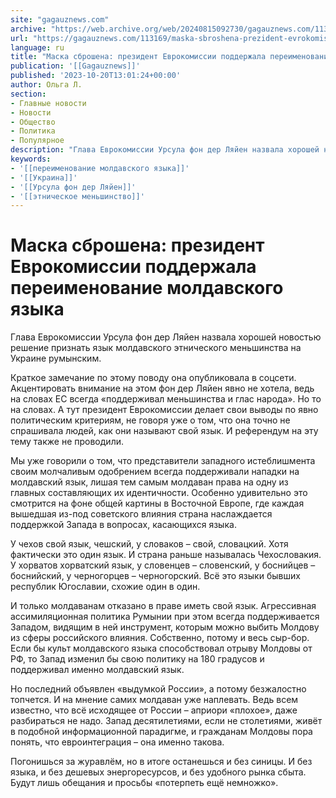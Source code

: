 ```yaml
---
site: "gagauznews.com"
archive: "https://web.archive.org/web/20240815092730/gagauznews.com/113169/maska-sbroshena-prezident-evrokomissii-podderzhala-pereimenovanie-moldavskogo-yazyka.html"
url: "https://gagauznews.com/113169/maska-sbroshena-prezident-evrokomissii-podderzhala-pereimenovanie-moldavskogo-yazyka.html"
language: ru
title: "Маска сброшена: президент Еврокомиссии поддержала переименование молдавского языка"
publication: '[[Gagauznews]]'
published: '2023-10-20T13:01:24+00:00'
author: Ольга Л.
section:
- Главные новости
- Новости
- Общество
- Политика
- Популярное
description: "Глава Еврокомиссии Урсула фон дер Ляйен назвала хорошей новостью решение признать язык молдавского этнического меньшинства на Украине румынским. Краткое замечание по этому поводу она опубликовала в соцсети. Акцентировать внимание на этом фон дер Ляйен явно не хотела, ведь на словах ЕС всегда «поддерживал меньшинства и глас народа». Но то на словах. А тут президент Еврокомиссии делает свои выводы по явно политическим критериям, не говоря уже о том, что она точно не спрашивала людей, как они называют свой язык. И референдум на эту тему также не проводили. Мы уже говорили о том, что представители западного истеблишмента своим молчаливым одобрением всегда поддерживали […]"
keywords:
- '[[переименование молдавского языка]]'
- '[[Украина]]'
- '[[Урсула фон дер Ляйен]]'
- '[[этническое меньшинство]]'
---
```


# Маска сброшена: президент Еврокомиссии поддержала переименование молдавского языка

Глава Еврокомиссии Урсула фон дер Ляйен назвала хорошей новостью решение признать язык молдавского этнического меньшинства на Украине румынским.

Краткое замечание по этому поводу она опубликовала в соцсети. Акцентировать внимание на этом фон дер Ляйен явно не хотела, ведь на словах ЕС всегда «поддерживал меньшинства и глас народа». Но то на словах. А тут президент Еврокомиссии делает свои выводы по явно политическим критериям, не говоря уже о том, что она точно не спрашивала людей, как они называют свой язык. И референдум на эту тему также не проводили.

Мы уже говорили о том, что представители западного истеблишмента своим молчаливым одобрением всегда поддерживали нападки на молдавский язык, лишая тем самым молдаван права на одну из главных составляющих их идентичности. Особенно удивительно это смотрится на фоне общей картины в Восточной Европе, где каждая вышедшая из-под советского влияния страна наслаждается поддержкой Запада в вопросах, касающихся языка.

У чехов свой язык, чешский, у словаков – свой, словацкий. Хотя фактически это один язык. И страна раньше называлась Чехословакия. У хорватов хорватский язык, у словенцев – словенский, у боснийцев – боснийский, у черногорцев – черногорский. Всё это языки бывших республик Югославии, схожие один в один.

И только молдаванам отказано в праве иметь свой язык. Агрессивная ассимиляционная политика Румынии при этом всегда поддерживается Западом, видящим в ней инструмент, которым можно выбить Молдову из сферы российского влияния. Собственно, потому и весь сыр-бор. Если бы культ молдавского языка способствовал отрыву Молдовы от РФ, то Запад изменил бы свою политику на 180 градусов и поддерживал именно молдавский язык.

Но последний объявлен «выдумкой России», а потому безжалостно топчется. И на мнение самих молдаван уже наплевать. Ведь всем известно, что всё исходящее от России – априори «плохое», даже разбираться не надо. Запад десятилетиями, если не столетиями, живёт в подобной информационной парадигме, и гражданам Молдовы пора понять, что евроинтеграция – она именно такова.

Погонишься за журавлём, но в итоге останешься и без синицы. И без языка, и без дешевых энергоресурсов, и без удобного рынка сбыта. Будут лишь обещания и просьбы «потерпеть ещё немножко».